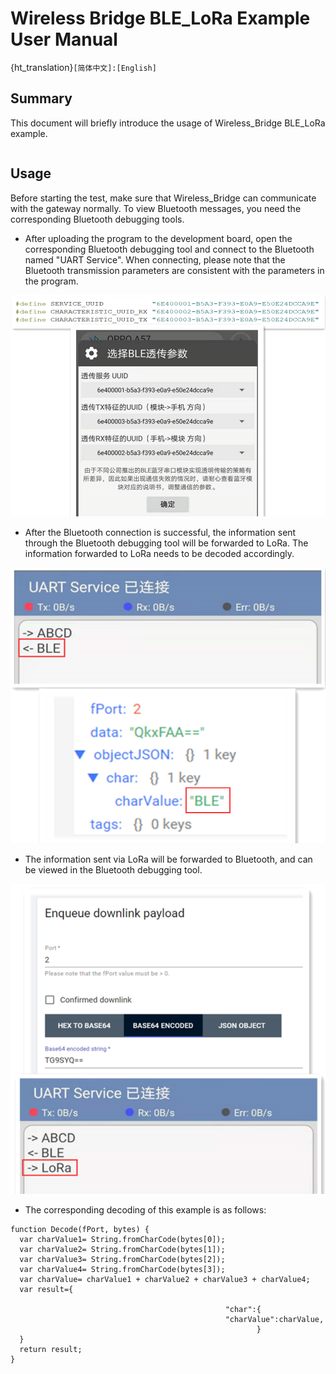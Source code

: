 # Wireless Bridge BLE_LoRa Example User Manual

{ht_translation}`[简体中文]:[English]`

## Summary

This document will briefly introduce the usage of Wireless_Bridge BLE_LoRa example.

```Tip:: loraWanClass should choose CLASS_C

```

## Usage

Before starting the test, make sure that Wireless_Bridge can communicate with the gateway normally. To view Bluetooth messages, you need the corresponding Bluetooth debugging tools.

- After uploading the program to the development board, open the corresponding Bluetooth debugging tool and connect to the Bluetooth named "UART Service". When connecting, please note that the Bluetooth transmission parameters are consistent with the parameters in the program.

![](img/ble_lora_user_manual/01.png)

- After the Bluetooth connection is successful, the information sent through the Bluetooth debugging tool will be forwarded to LoRa. The information forwarded to LoRa needs to be decoded accordingly.

![](img/ble_lora_user_manual/02.png)

- The information sent via LoRa will be forwarded to Bluetooth, and can be viewed in the Bluetooth debugging tool.

![](img/ble_lora_user_manual/03.png)

- The corresponding decoding of this example is as follows:

```shell
function Decode(fPort, bytes) {
  var charValue1= String.fromCharCode(bytes[0]);
  var charValue2= String.fromCharCode(bytes[1]);
  var charValue3= String.fromCharCode(bytes[2]);
  var charValue4= String.fromCharCode(bytes[3]);
  var charValue= charValue1 + charValue2 + charValue3 + charValue4;
  var result={
    
                                                "char":{
                                                "charValue":charValue,
                                                       }
  }
  return result;
}
```
